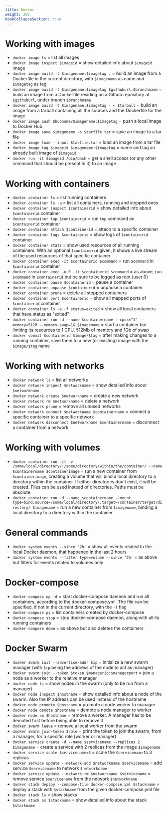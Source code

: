 ```yaml
---
title: Docker
weight: 202
bookCollapseSection: true
---
```


# Working with images

+ `docker image ls` = list all images
+ `docker image inspect $imageid` = show detailed info about `$imageid` image
+ `docker image build -t $imagename:$imagetag .` = build an image from a Dockerfile in the current directory, with `$imagename` as name and `$imagetag` as tag
+ `docker image build -t $imagename:$imagetag $githuburl:$branchname` = build an image from a Dockerfile residing on a Github repository at `$githuburl`, under branch `$branchname`
+ `docker image build -t $imagename:$imagetag - < $tarball` = build an image from a tarball containing all the sources and the Dockerfile for the image
+ `docker image push $hubname/$imagename:$imagetag` = push a local image to Docker Hub
+ `docker image save $imagename -o $tarfile.tar` = save an image to a tar file
+ `docker image load --input $tarfile.tar` = load an image from a tar file
+ `docker image tag $imageid $imagename:$imagetag` = name and tag an already built image of `$imageid`
+ `docker run -it $imageid /bin/bash` = get a shell access (or any other command that should be present in it) to an image

# Working with containers

+ `docker container ls` = list running containers
+ `docker container ls -a` = list all containers, running and stopped ones
+ `docker container inspect $containerid` = show detailed info about `$containerid` container
+ `docker container top $containerid` = run `top` command on `$containerid` container
+ `docker container attach $containerid` = attach to a specific container
+ `docker container logs $containerid` = show logs of `$containerid` container
+ `docker container stats` = show used resources of all running containers. With an optional `$containerid` given, it shows a live stream of the used resources of that specific container
+ `docker container exec -it $containerid $command` = run `$command` in `$containerid` container
+ `docker container exec -u 0 -it $containerid $command` = as above, run `$command` in `$containerid` but be sure to be logged as root (user 0)
+ `docker container pause $containerid` = pause a container
+ `docker container unpause $containerid` = unpause a container
+ `docker container prune` = delete all stopped containers
+ `docker container port $containerid` = show all mapped ports of `$containerid` container
+ `docker container ls -a -f status=exited` = show all local containers that have status as "exited"
+ `docker container run -d --name $containername --cpus="1" --memory=512M --memory-swap=1G $imagename` = start a container but limiting its resources to 1 CPU, 512Mb of memory and 1Gb of swap
+ `docker commit $containerid $image/$tag` = after making changes to a running container, save them to a new (or existing) image with the `$image/$tag` name

# Working with networks

+ `docker network ls` = list all networks
+ `docker network inspect $networkname` = show detailed info about `$networkname`
+ `docker network create $networkname` = create a new network
+ `docker network rm $networkname` = delete a network
+ `docker network prune` = remove all unused networks
+ `docker network connect $networkname $containername` = connect a specific container to a specific network
+ `docker network disconnect $networkname $containername` = disconnect a container from a network

# Working with volumes

+ `docker container run -it -v /some/local/directory/:/some/directory/within/the/container/ --name $containername $containerimage` = run a new container from `$containerimage`, creating a volume that will bind a local directory to a directory within the container. If either directories don't exist, it will be created. Files can be used instead of directories. Paths must be absolute
+ `docker container run -d --name $containername --mount type=bind,source=/some/local/directory/,target=/container/target/directory/ $imagename` = run a new container from `$imagename`, binding a local directory to a directory within the container

# General commands

+ `docker system events --since '2h'` = show all events related to the local Docker daemon, that happened in the last 2 hours
+ `docker system events --filter type=volume --since '2h'` = as above but filters for events related to volumes only

# Docker-compose

+ `docker-compose up -d` = start docker-compose daemon and run all containers, according to the docker-compose.yml. The file can be specified, if not in the current directory, with the `-f` flag
+ `docker-compose ps` = list containers created by docker-compose
+ `docker-compose stop` = stop docker-compose daemon, along with all its running containers
+ `docker-compose down` = as above but also deletes the containers

# Docker Swarm

+ `docker swarm init --advertise-addr $ip` = initialize a new swarm manager (with `$ip` being the address of the node to act as manager)
+ `docker swarm join --token $token $managerip:$managerport` = join a node as a worker to the relative manager
+ `docker node ls` = show nodes in the swarm (only to be run from a manager)
+ `docker node inspect $hostname` = show detailed info about a node of the swarm. Also the IP address can be used instead of the hostname
+ `docker node promote $hostname` = promote a node worker to manager
+ `docker node demote $hostname` = demote a node manager to worker
+ `docker node rm $hostname` = remove a worker. A manager has to be demoted first before being able to remove it
+ `docker swarm leave` = remove a local worker from the swarm
+ `docker swarm join-token $role` = print the token to join the swarm, from a manager, for a specific role (worker or manager)
+ `docker service create -d --name $servicename --replicas 2 $imagename` = create a service with 2 replicas from the image `$imagename`
+ `docker service scale $servicename=3` = scale the `$servicename` to 3 replicas
+ `docker service update --network-add $networkname $servicename` = add service `$servicename` to network `$networkname`
+ `docker service update --network-rm $networkname $servicename` = remove service `$servicename` from the network `$networkname`
+ `docker stack deploy --compose-file docker-compose.yml $stackname` = deploy a stack with `$stackname` from the given docker-compose.yml file
+ `docker stack ls` = show stacks
+ `docker stack ps $stackname` = show detailed info about the stack `$stackname`
